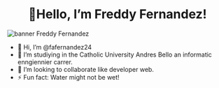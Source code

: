 <h1 align = "center" > 👋Hello, I’m Freddy Fernandez! </h1>

<img alt = "banner Freddy Fernandez" src = "[Pictures](https://www.canva.com/design/DAGDnL0QfdY/yomCZ4wNZsDcjmcwlQ7G5g/view)"> 

- 👋 Hi, I’m @fafernandez24
- 👀 I’m studiying in the Catholic University Andres Bello an informatic enngiennier carrer.
- 💞️ I’m looking to collaborate like developer web.
- ⚡ Fun fact: Water might not be wet!

<!---
fafernandez24/fafernandez24 is a ✨ special ✨ repository because its `README.md` (this file) appears on your GitHub profile.
You can click the Preview link to take a look at your changes.
--->
